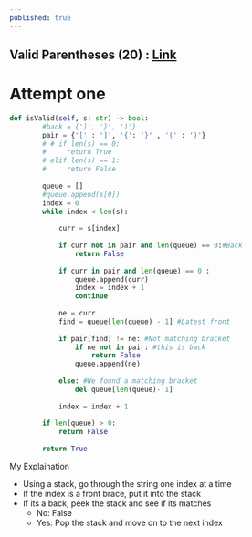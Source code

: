 ```yaml
---
published: true
---
```

## Valid Parentheses (20) : [Link](https://leetcode.com/problems/valid-parentheses/)

# Attempt one
```python
def isValid(self, s: str) -> bool:
        #back = {']', '}', ')'}
        pair = {'[' : ']', '{': '}' , '(' : ')'}
        # # if len(s) == 0:
        #     return True
        # elif len(s) == 1:
        #     return False
        
        queue = []
        #queue.append(s[0])
        index = 0
        while index < len(s):
            
            curr = s[index]
            
            if curr not in pair and len(queue) == 0:#Back
                return False
            
            if curr in pair and len(queue) == 0 :
                queue.append(curr)
                index = index + 1
                continue
                
            ne = curr
            find = queue[len(queue) - 1] #Latest front
            
            if pair[find] != ne: #Not matching bracket
                if ne not in pair: #this is back
                    return False
                queue.append(ne)
                
            else: #We found a matching bracket
                del queue[len(queue)- 1]
            
            index = index + 1
                
        if len(queue) > 0:
            return False   
            
        return True
```

My Explaination
- Using a stack, go through the string one index at a time
- If the index is a front brace, put it into the stack
- If its a back, peek the stack and see if its matches
	- No: False
    - Yes: Pop the stack and move on to the next index